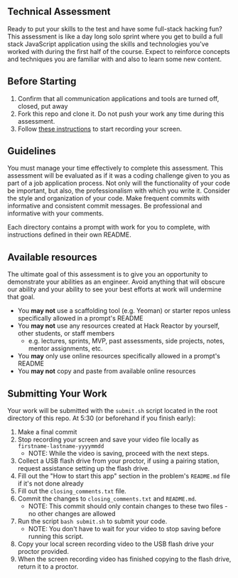 ## Technical Assessment

Ready to put your skills to the test and have some full-stack hacking fun? This assessment is like a day long solo sprint where you get to build a full stack JavaScript application using the skills and technologies you've worked with during the first half of the course. Expect to reinforce concepts and techniques you are familiar with and also to learn some new content.

## Before Starting

1. Confirm that all communication applications and tools are turned off, closed, put away
1. Fork this repo and clone it. Do not push your work any time during this assessment.
1. Follow [these instructions](./RECORDING.md) to start recording your screen.

## Guidelines

You must manage your time effectively to complete this assessment. This assessment will be evaluated as if it was a coding challenge given to you as part of a job application process. Not only will the functionality of your code be important, but also, the professionalism with which you write it. Consider the style and organization of your code. Make frequent commits with informative and consistent commit messages. Be professional and informative with your comments.

Each directory contains a prompt with work for you to complete, with instructions defined in their own README.

## Available resources

The ultimate goal of this assessment is to give you an opportunity to demonstrate your abilities as an engineer. Avoid anything that will obscure our ability and your ability to see your best efforts at work will undermine that goal.

* You **may not** use a scaffolding tool (e.g. Yeoman) or starter repos unless specifically allowed in a prompt's README
* You **may not** use any resources created at Hack Reactor by yourself, other students, or staff members
  * e.g. lectures, sprints, MVP, past assessments, side projects, notes, mentor assignments, etc.
* You **may** only use online resources specifically allowed in a prompt's README
* You **may not** copy and paste from available online resources

## Submitting Your Work

Your work will be submitted with the `submit.sh` script located in the root directory of this repo. At 5:30 (or beforehand if you finish early):

1. Make a final commit
1. Stop recording your screen and save your video file locally as `firstname-lastname-yyyymmdd`
    - NOTE: While the video is saving, proceed with the next steps.
1. Collect a USB flash drive from your proctor, if using a pairing station, request assistance setting up the flash drive.
1. Fill out the "How to start this app" section in the problem's `README.md` file if it's not done already
1. Fill out the `closing_comments.txt` file.
1. Commit the changes to `closing_comments.txt` and `README.md`.
    - NOTE: This commit should only contain changes to these two files - no other changes are allowed
1. Run the script `bash submit.sh` to submit your code.
    - NOTE: You don't have to wait for your video to stop saving before running this script.
1. Copy your local screen recording video to the USB flash drive your proctor provided.
1. When the screen recording video has finished copying to the flash drive, return it to a proctor.
